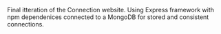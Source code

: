 Final itteration of the Connection website.
Using Express framework with npm dependenices connected to a MongoDB for stored and consistent connections.

